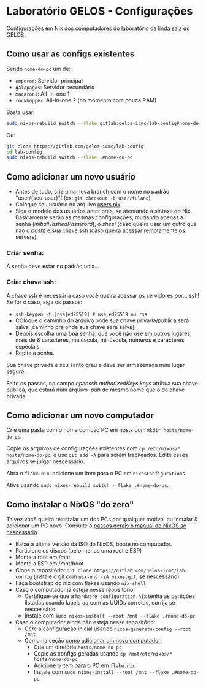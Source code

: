 # Laboratório GELOS - Configurações

Configurações em Nix dos computadores do laboratório da linda sala do GELOS.

## Como usar as configs existentes
Sendo `nome-do-pc` um de:

- `emperor`: Servidor principal
- `galapagos`: Servidor secundário
- `macaroni`: All-in-one 1
- `rockhopper`: All-in-one 2 (no momento com pouca RAM)

Basta usar:
```bash
sudo nixos-rebuild switch --flake gitlab:gelos-icmc/lab-config#nome-do-pc
```
Ou:
```bash
git clone https://gitlab.com/gelos-icmc/lab-config
cd lab-config
sudo nixos-rebuild switch --flake .#nome-do-pc
```

## Como adicionar um novo usuário

- Antes de tudo, crie uma nova branch com o nome no padrão "user/{seu-user}"! (ex: `git checkout -b user/fulano`)
- Coloque seu usuário no arquivo [users.nix](https://gitlab.com/gelos-icmc/lab-config/-/blob/main/users.nix)
- Siga o modelo dos usuários anteriores, se atentando à sintaxe do Nix. Basicamente serão as mesmas configurações, 
mudando apenas a senha (*initialHashedPassword*), o *sheel* (caso queira usar um outro que não o *bash*) e sua chave ssh (caso queira acessar remotamente os servers).

### Criar senha:

A senha deve estar no padrão unix... 

### Criar chave ssh:
A chave ssh é necessária caso você queira acessar os servidores por... ssh! Se for o caso, siga os passos:

- `ssh-keygen -t [rsa|ed25519] # use ed25519 ou rsa`
- COloque o caminho do arquivo onde sua chave privada/publica será salva [caminho pra onde sua chave será salva]`
- Depois escolha uma **boa** senha, que você não use em outros lugares, mais de 8 caracteres, maiúscula, minúscula, números e caracteres especiais.
- Repita a senha.

Sua chave privada é seu santo grau e deve ser armazenada num lugar seguro.

Feito os passos, no campo *openssh.authorizedKeys.keys* atribua sua chave pública, que estará num arquivo *.pub* de mesmo nome que o da chave privada.
 
 


## Como adicionar um novo computador
Crie uma pasta com o nome do novo PC em hosts com `mkdir hosts/nome-do-pc`.

Copie os arquivos de configurações existentes com `cp /etc/nixos/* hosts/nome-do-pc`, e use `git add -A` para serem trackeados. Edite esses arquivos se julgar nescessário.

Abra o `flake.nix`, adicione um item para o PC em `nixosConfigurations`.

Ative usando `sudo nixos-rebuild switch --flake .#nome-do-pc`.

## Como instalar o NixOS "do zero"
Talvez você queira reinstalar um dos PCs por qualquer motivo, ou instalar &
adicionar um PC novo. Consulte o [passos gerais o manual do NixOS se
nescessário](https://nixos.org/manual/nixos/stable/index.html#ch-installation).

- Baixe a última versão da ISO do NixOS, boote no computador.
- Particione os discos (pelo menos uma root e ESP)
- Monte a root em /mnt
- Monte a ESP em /mnt/boot
- Clone o repositório: `git clone https://gitlab.com/gelos-icmc/lab-config`
  (instale o git com `nix-env -iA nixos.git`, se nescessário)
- Faça bootstrap do nix com flakes usando `nix-shell`
- Caso o computador já esteja nesse repositório:
    - Certifique-se que a `hardware-configuration.nix` tenha as partições
      listadas usando labels ou com as UUIDs corretas, corrija se nescessário.
    - Instale com `sudo nixos-install --root /mnt --flake .#nome-do-pc`
- Caso o computador ainda não esteja nesse repositório:
    - Gere a configuração inicial usando `nixos-generate-config --root /mnt`
    - Como na seção [como adicionar um novo computador](#como-adicionar-um-novo-computador):
        - Crie um diretório `hosts/nome-do-pc`
        - Copie as configs geradas usando `cp /mnt/etc/nixos/* hosts/nome-do-pc`
        - Adicione o item para o PC em `flake.nix`
        - Instale com `sudo nixos-install --root /mnt --flake .#nome-do-pc`.
